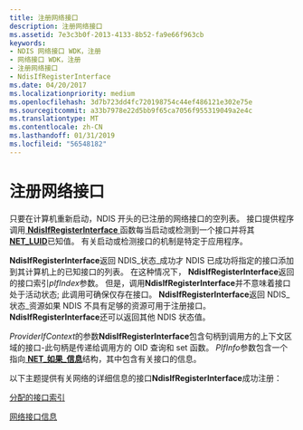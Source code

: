 ```yaml
---
title: 注册网络接口
description: 注册网络接口
ms.assetid: 7e3c3b0f-2013-4133-8b52-fa9e66f963cb
keywords:
- NDIS 网络接口 WDK，注册
- 网络接口 WDK，注册
- 注册网络接口
- NdisIfRegisterInterface
ms.date: 04/20/2017
ms.localizationpriority: medium
ms.openlocfilehash: 3d7b723dd4fc720198754c44ef486121e302e75e
ms.sourcegitcommit: a33b7978e22d5bb9f65ca7056f955319049a2e4c
ms.translationtype: MT
ms.contentlocale: zh-CN
ms.lasthandoff: 01/31/2019
ms.locfileid: "56548182"
---
```

# <a name="registering-a-network-interface"></a>注册网络接口





只要在计算机重新启动，NDIS 开头的已注册的网络接口的空列表。 接口提供程序调用[ **NdisIfRegisterInterface** ](https://msdn.microsoft.com/library/windows/hardware/ff562715)函数每当启动或检测到一个接口并将其[ **NET\_LUID**](https://msdn.microsoft.com/library/windows/hardware/ff568747)已知值。 有关启动或检测接口的机制是特定于应用程序。

**NdisIfRegisterInterface**返回 NDIS\_状态\_成功才 NDIS 已成功将指定的接口添加到其计算机上的已知接口的列表。 在这种情况下， **NdisIfRegisterInterface**返回的接口索引*pIfIndex*参数。 但是，调用**NdisIfRegisterInterface**并不意味着接口处于活动状态; 此调用可确保仅存在接口。 **NdisIfRegisterInterface**返回 NDIS\_状态\_资源如果 NDIS 不具有足够的资源可用于注册接口。 **NdisIfRegisterInterface**还可以返回其他 NDIS 状态值。

*ProviderIfContext*的参数**NdisIfRegisterInterface**包含句柄到调用方的上下文区域的接口-此句柄是传递给调用方的 OID 查询和 set 函数。 *PIfInfo*参数包含一个指向[ **NET\_如果\_信息**](https://msdn.microsoft.com/library/windows/hardware/ff568743)结构，其中包含有关接口的信息。

以下主题提供有关网络的详细信息的接口**NdisIfRegisterInterface**成功注册：

[分配的接口索引](allocating-an-interface-index.md)

[网络接口信息](network-interface-information.md)

 

 





